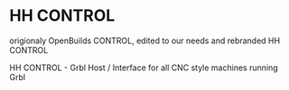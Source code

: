 # HH CONTROL
origionaly OpenBuilds CONTROL, edited to our needs and rebranded HH CONTROL

HH CONTROL - Grbl Host / Interface for all CNC style machines running Grbl
